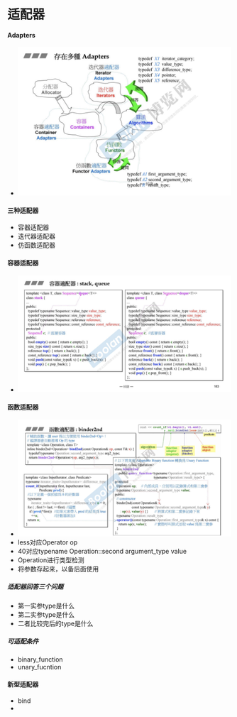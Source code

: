 # 适配器

#### Adapters
* ![-w801](media/15723071129548/15723071584800.jpg)

#### 三种适配器
* 容器适配器
* 迭代器适配器
* 仿函数适配器

#### 容器适配器
* ![-w989](media/15723071129548/15723075551933.jpg)

#### 函数适配器
* ![-w1034](media/15723071129548/15723076807947.jpg)
* less对应Operator op
* 40对应typename Operation::second argument_type value
* Operation进行类型检测
* 将参数存起来，以备后面使用

##### 适配器回答三个问题
* 第一实参type是什么
* 第二实参type是什么
* 二者比较完后的type是什么

##### 可适配条件
* binary_function
* unary_fucntion

#### 新型适配器
* bind
* 